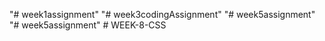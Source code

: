"# week1assignment" 
"# week3codingAssignment" 
"# week5assignment" 
"# week5assignment" 
#   W E E K - 8 - C S S  
 